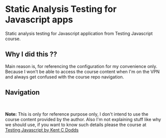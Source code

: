 # Static Analysis Testing for Javascript apps

Static analysis testing for Javascript application from Testing Javascript course.


## Why I did this ??
Main reason is, for referencing the configuration for my convenience only. Because I won't be able to access the course content when I'm on the VPN and always get confused with the course repo navigation.


## Navigation



<br/>

**Note:** This is only for reference purpose only, I don't intend to use the course content provided by the author. Also I'm not explaining stuff like why we should use, if you want to know such details please the course at [Testing Javascript by Kent C Dodds](https://testingjavascript.com/)
